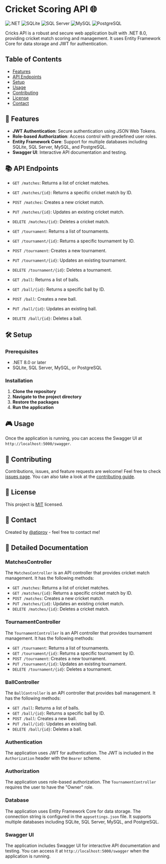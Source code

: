 ﻿# Cricket Scoring API 🌐

![.NET](https://img.shields.io/badge/.NET-5C2D91?style=for-the-badge&logo=.net&logoColor=white)
![SQLite](https://img.shields.io/badge/sqlite-07405E?style=for-the-badge&logo=sqlite&logoColor=white)
![SQL Server](https://img.shields.io/badge/SQL_Server-CC2927?style=for-the-badge&logo=microsoft-sql-server&logoColor=white)
![MySQL](https://img.shields.io/badge/mysql-4479A1?style=for-the-badge&logo=mysql&logoColor=white)
![PostgreSQL](https://img.shields.io/badge/postgresql-316192?style=for-the-badge&logo=postgresql&logoColor=white)

Cricks API is a robust and secure web application built with .NET 8.0, providing cricket match scoring and management. It uses Entity Framework Core for data storage and JWT for authentication.

## Table of Contents

- [Features](#features)
- [API Endpoints](#api-endpoints)
- [Setup](#setup)
- [Usage](#usage)
- [Contributing](#contributing)
- [License](#license)
- [Contact](#contact)

## 🚀 Features

- **JWT Authentication**: Secure authentication using JSON Web Tokens.
- **Role-based Authorization**: Access control with predefined user roles.
- **Entity Framework Core**: Support for multiple databases including SQLite, SQL Server, MySQL, and PostgreSQL.
- **Swagger UI**: Interactive API documentation and testing.

## 📚 API Endpoints

- `GET /matches`: Returns a list of cricket matches.
- `GET /matches/{id}`: Returns a specific cricket match by ID.
- `POST /matches`: Creates a new cricket match.
- `PUT /matches/{id}`: Updates an existing cricket match.
- `DELETE /matches/{id}`: Deletes a cricket match.

- `GET /tournament`: Returns a list of tournaments.
- `GET /tournament/{id}`: Returns a specific tournament by ID.
- `POST /tournament`: Creates a new tournament.
- `PUT /tournament/{id}`: Updates an existing tournament.
- `DELETE /tournament/{id}`: Deletes a tournament.

- `GET /ball`: Returns a list of balls.
- `GET /ball/{id}`: Returns a specific ball by ID.
- `POST /ball`: Creates a new ball.
- `PUT /ball/{id}`: Updates an existing ball.
- `DELETE /ball/{id}`: Deletes a ball.

## 🛠️ Setup

### Prerequisites

- .NET 8.0 or later
- SQLite, SQL Server, MySQL, or PostgreSQL

### Installation

1. **Clone the repository**   
2. **Navigate to the project directory**
3. **Restore the packages**
4. **Run the application**


## 🎮 Usage

Once the application is running, you can access the Swagger UI at `http://localhost:5000/swagger`.

## 🤝 Contributing

Contributions, issues, and feature requests are welcome! Feel free to check [issues page](https://github.com/atiproy/Cricks/issues). You can also take a look at the [contributing guide](https://github.com/atiproy/Cricks/blob/master/CONTRIBUTING.md).

## 📝 License

This project is [MIT](https://choosealicense.com/licenses/mit/) licensed.

## 📧 Contact

Created by [@atiproy](https://github.com/atiproy) - feel free to contact me!

## 📖 Detailed Documentation

### MatchesController

The `MatchesController` is an API controller that provides cricket match management. It has the following methods:

- `GET /matches`: Returns a list of cricket matches.
- `GET /matches/{id}`: Returns a specific cricket match by ID.
- `POST /matches`: Creates a new cricket match.
- `PUT /matches/{id}`: Updates an existing cricket match.
- `DELETE /matches/{id}`: Deletes a cricket match.

### TournamentController

The `TournamentController` is an API controller that provides tournament management. It has the following methods:

- `GET /tournament`: Returns a list of tournaments.
- `GET /tournament/{id}`: Returns a specific tournament by ID.
- `POST /tournament`: Creates a new tournament.
- `PUT /tournament/{id}`: Updates an existing tournament.
- `DELETE /tournament/{id}`: Deletes a tournament.

### BallController

The `BallController` is an API controller that provides ball management. It has the following methods:

- `GET /ball`: Returns a list of balls.
- `GET /ball/{id}`: Returns a specific ball by ID.
- `POST /ball`: Creates a new ball.
- `PUT /ball/{id}`: Updates an existing ball.
- `DELETE /ball/{id}`: Deletes a ball.

### Authentication

The application uses JWT for authentication. The JWT is included in the `Authorization` header with the `Bearer` scheme.

### Authorization

The application uses role-based authorization. The `TournamentController` requires the user to have the "Owner" role.

### Database

The application uses Entity Framework Core for data storage. The connection string is configured in the `appsettings.json` file. It supports multiple databases including SQLite, SQL Server, MySQL, and PostgreSQL.

### Swagger UI

The application includes Swagger UI for interactive API documentation and testing. You can access it at `http://localhost:5000/swagger` when the application is running.

